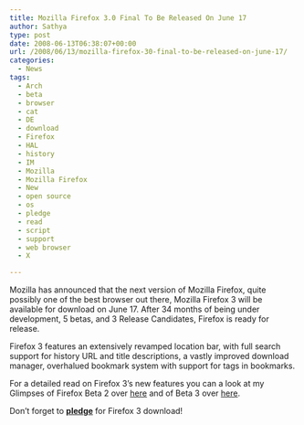 ```yaml
---
title: Mozilla Firefox 3.0 Final To Be Released On June 17
author: Sathya
type: post
date: 2008-06-13T06:38:07+00:00
url: /2008/06/13/mozilla-firefox-30-final-to-be-released-on-june-17/
categories:
  - News
tags:
  - Arch
  - beta
  - browser
  - cat
  - DE
  - download
  - Firefox
  - HAL
  - history
  - IM
  - Mozilla
  - Mozilla Firefox
  - New
  - open source
  - os
  - pledge
  - read
  - script
  - support
  - web browser
  - X

---
```

Mozilla has announced that the next version of Mozilla Firefox, quite possibly one of the best browser out there, Mozilla Firefox 3 will be available for download on June 17. After 34 months of being under development, 5 betas, and 3 Release Candidates, Firefox is ready for release.

Firefox 3 features an extensively revamped location bar, with full search support for history URL and title descriptions, a vastly improved download manager, overhalued bookmark system with support for tags in bookmarks.

For a detailed read on Firefox 3&#8217;s new features you can a look at my Glimpses of Firefox Beta 2 over [here][1] and of Beta 3 over [here][2].

Don&#8217;t forget to **[pledge][3]** for Firefox 3 download!

 [1]: https://sathyasays.com/2007/12/23/mozilla-firefox-3-beta-2-impressions/
 [2]: https://sathyasays.com/2008/02/14/mozilla-firefox-3-beta-3-impressions/
 [3]: https://sathyasays.com/2008/05/29/firefox-3-download-day-pledge-and-set-a-new-guiness-world-record/
